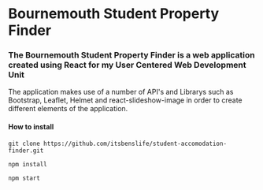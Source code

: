 # Bournemouth Student Property Finder

### The Bournemouth Student Property Finder is a web application created using React for my User Centered Web Development Unit

The application makes use of a number of API's and Librarys such as Bootstrap, Leaflet, Helmet and react-slideshow-image
in order to create different elements of the application. 

#### How to install

`git clone https://github.com/itsbenslife/student-accomodation-finder.git`

`npm install`

`npm start`
